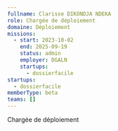 ```yaml
---
fullname: Clarisse DIKONDJA NDEKA
role: Chargée de déploiement
domaine: Déploiement
missions:
  - start: 2023-10-02
    end: 2025-09-19
    status: admin
    employer: DGALN
    startups:
      - dossierfacile
startups:
  - dossierfacile
memberType: beta
teams: []
---
```

Chargée de déploiement
